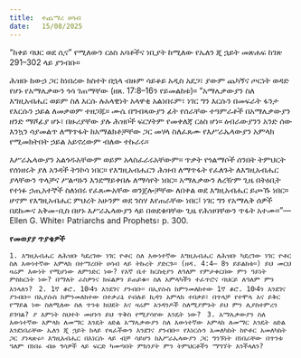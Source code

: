 ```yaml
---
title:  ተጨማሪ ሀሳብ
date:   15/08/2025
---
```


“ከቀይ ባህር ወደ ሲና” የሚለውን ርዕስ አባቶችና ነቢያት ከሚለው የኤለን ጂ ኋይት መጽሐፍ ከገጽ 291–302 ላይ ያንብቡ።

ሕዝቡ ከውኃ ጋር ከነበረው ክስተት በኋላ ብዙም ሳይቆይ አዲስ አደጋ፣ ያውም ጨካኝና ጦርነት ወዳድ የሆኑ የአማሌቃውን ጎሳ ገጠማቸው (ዘጸ. 17:8–16ን የይመልከቱ)። “አማሌቃውያን ስለ እግዚአብሔር ወይም ስለ እርሱ ሉአላዊነት አላዋቂ አልነበሩም፣ ነገር ግን እርሱን በመፍራት ፋንታ የእርሱን ኃይል ለመቃወም ተዘጋጁ። ሙሴ በግብጻውያን ፊት የሰራቸው ተዓምራቶች በአማሌቃውያን ዘንድ ማሾፊያ ሆኑ፣ በዙሪያቸው ያሉ ሕዝቦች ፍርሃትም የመቀለጃ ርዕስ ሆነ። ዕብራውያንን አንድ ሰው እንኳን ሳያመልጥ ለማጥፋት ከአማልክቶቻቸው ጋር መሃላ ስለፈጸሙ የእሥራኤላውያን አምላክ የሚመክትበት ኃይል አይኖረውም ብለው ተኩራሩ።

እሥራኤላውያን አልጎዱአቸውም ወይም አላስፈራሩአቸውም። ጥቃት የጎልማሶች ሰንበት ትምህርት የሰነዘሩት ያለ አንዳች ትንኮሳ ነበር። የእግዚአብሔርን ሕዝብ ለማጥፋት የፈለጉት ለእግዚአብሔር ያላቸውን ጥላቻና ሥልጣኑን እንደማይቀበሉ ለማሳየት ነበር። አማሌቃውን ለረዥም ጊዜ በትዕቢት የተነፉ ኃጢአተኞች ስለነበሩ የፈጸሙአቸው ወንጀሎቻቸው ለበቀል ወደ እግዚአብሔር ይጮኹ ነበር። ሆኖም የእግዚአብሔር ምህረት አሁንም ወደ ንስሃ እየጠራቸው ነበር፤ ነገር ግን የአማሌቅ ሰዎች በደከሙና አቅመ-ቢስ በሆኑ እሥራኤላውያን ላይ በወደቁባቸው ጊዜ የሕዝባቸውን ጥፋት አተሙ።”—Ellen G. White፣ Patriarchs and Prophets፣ p. 300.



**የመወያያ ጥያቄዎች**



`1. እግዚአብሔር ለሕዝቡ ካደረገው ነገር ዮቶር ስለ እውነተኛው እግዚአብሔር ለሕዝቡ ካደረገው ነገር ዮቶር ስለ እውነተኛው አምላክ በተማረበት ሀሳብ ላይ ትኩረት ያድርጉ። (ዘዳ. 4:4– 8ን ይይልከቱ።) ይህ መርህ ዛሬም እውነት የሚሆነው ለምንድር ነው? የእኛ ቤተ ክርስቲያን ለዓለም የምታቀርበው ምን ዓይነት ምስክርነት ነው? በማለት ራስዎንና ክፍልዎን ይጠይቁ። ስለ አምላካችን ተፈጥሮና ባህርይ ለዓለም ምን እንላለን?
`
`2. 1ኛ ቆሮ. 10፡4ን እንደገና ያንብቡ። በኢየሱስ ከምንመለከተው 1ኛ ቆሮ. 10፡4ን እንደገና ያንብቡ። በኢየሱስ ከምንመለከተው በተቃራኒ የብሉይ ኪዳን አምላክ ተበቃይ፣ በጥላቻ የተሞላ እና ይቅር የማይል ነው ስለሚለው ስለ ጥንቱ ክህደት እና ዛሬም አንዳንዶች ስለሚያምኑት ይህ ምን ሊያስተምረን ይገባል? ያ እምነት ስህተት መሆኑን ይህ ጥቅስ የሚያሳየው እንዴት ነው?
`
`3. አማሌቃውያን ስለ እውነተኛው አምላክ ለመማር እንዴት ዕድል አማሌቃውያን ስለ እውነተኛው አምላክ ለመማር እንዴት ዕድል እንደነበራቸው ኤለን ጂ ኋይት ከላይ የጻፈችውን እንደገና ያንብቡ። የእነርሱን አመለካከት ከዮቶር አመለካከት ጋር ያነጻጽሩ። እግዚአብሔር በእነርሱ ላይ ብቻ ሳይሆን ከእሥራኤላውያን ጋር ግንኙነት በነበራቸው በጥንቱ ዓለም በነበሩ ብዙ ጎሳዎች ላይ ፍርድ ካመጣበት ምክንያት ምን ትምህርቶችን ማግኘት እንችላለን?`